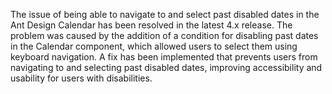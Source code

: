 The issue of being able to navigate to and select past disabled dates in the Ant Design Calendar has been resolved in the latest 4.x release. The problem was caused by the addition of a condition for disabling past dates in the Calendar component, which allowed users to select them using keyboard navigation. A fix has been implemented that prevents users from navigating to and selecting past disabled dates, improving accessibility and usability for users with disabilities.
